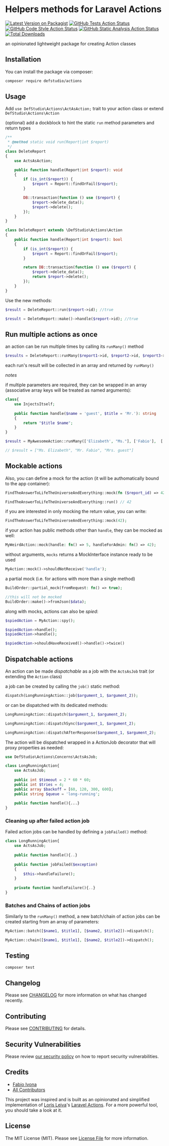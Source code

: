 # Helpers methods for Laravel Actions

[![Latest Version on Packagist](https://img.shields.io/packagist/v/defstudio/actions.svg)](https://packagist.org/packages/defstudio/actions)
[![GitHub Tests Action Status](https://img.shields.io/github/actions/workflow/status/def-studio/actions/run-tests.yml?branch=main&label=tests)](https://github.com/def-studio/actions/actions?query=workflow%3Arun-tests+branch%3Amain)
[![GitHub Code Style Action Status](https://img.shields.io/github/actions/workflow/status/def-studio/actions/php-cs-fixer.yml?branch=main&label=code%20style)](https://github.com/def-studio/actions/actions?query=workflow%3A"Check+%26+fix+styling"+branch%3Amain)
[![GitHub Static Analysis Action Status](https://img.shields.io/github/actions/workflow/status/def-studio/actions/phpstan.yml?branch=main&label=phpstan)](https://github.com/def-studio/actions/actions?query=workflow%3Aphpstan+branch%3Amain)
[![Total Downloads](https://img.shields.io/packagist/dt/defstudio/actions.svg)](https://packagist.org/packages/defstudio/actions)

an opinionated lightweight package for creating Action classes

## Installation

You can install the package via composer:

```bash
composer require defstudio/actions
```

## Usage

Add `use DefStudio\Actions\ActAsAction;` trait to your action class or extend `DefStudio\Actions\Action`

(optional) add a dockblock to hint the static `run` method parameters and return types

```php
/**
 * @method static void run(Report|int $report)
 */
class DeleteReport
{
    use ActsAsAction;

    public function handle(Report|int $report): void
    {
        if (is_int($report)) {
            $report = Report::findOrFail($report);
        }

        DB::transaction(function () use ($report) {
            $report->delete_data();
            $report->delete();
        });
    }
}

class DeleteReport extends \DefStudio\Actions\Action
{
    public function handle(Report|int $report): bool
    {
        if (is_int($report)) {
            $report = Report::findOrFail($report);
        }

        return DB::transaction(function () use ($report) {
            $report->delete_data();
            return $report->delete();
        });
    }
}
```

Use the new methods:

```php
$result = DeleteReport::run($report->id); //true

$result = DeleteReport::make()->handle($report->id); //true
```

## Run multiple actions as once

an action can be run multiple times by calling its `runMany()` method

```php
$results = DeleteReport::runMany($report1->id, $report2->id, $report3->id); //[true, false, true]
```

each run's result will be collected in an array and returned by `runMany()`

_notes_

if multiple parameters are required, they can be wrapped in an array (associative array keys will be treated as named arguments):

```php
class{
    use InjectsItself;
 
    public function handle($name = 'guest', $title = 'Mr.'): string
    {
        return "$title $name";
    }
}

$result = MyAwesomeAction::runMany(['Elizabeth', "Ms."], ['Fabio'],  ['title' => 'Mrs.']);

// $result = ["Ms. Elizabeth", "Mr. Fabio", "Mrs. guest"] 
```

## Mockable actions

Also, you can define a mock for the action (it will be authomatically bound to the app container):

```php
FindTheAnswerToLifeTheUniverseAndEverything::mock(fn ($report_id) => 42);

FindTheAnswerToLifeTheUniverseAndEverything::run() // 42
```

if you are interested in only mocking the return value, you can write:

```php
FindTheAnswerToLifeTheUniverseAndEverything::mock(42);
```

if your action has public methods other than `handle`, they can be mocked as well:

```php
MyWeirdAction::mock(handle: fn() => 5, handleForAdmin: fn() => 42);
```

without arguments, `mocks` returns a MockInterface instance ready to be used

```php
MyAction::mock()->shouldNotReceive('handle');
```

a partial mock (i.e. for actions with more than a single method)

```php
BuildOrder::partial_mock(fromRequest: fn() => true);

//this will not be mocked
BuildOrder::make()->fromJson($data);
```

along with mocks, actions can also be _spied_:

```php
$spiedAction = MyAction::spy();

$spiedAction->handle();
$spiedAction->handle();

$spiedAction->shouldHaveReceived()->handle()->twice()
```

## Dispatchable actions

An action can be made _dispatchable_ as a job with the `ActsAsJob` trait (or extending the `Action` class)

a job can be created by calling the `job()` static method:

```php
dispatch(LongRunningAction::job($argument_1, $argument_2));
```

or can be dispatched with its dedicated methods:

```php
LongRunningAction::dispatch($argument_1, $argument_2);

LongRunningAction::dispatchSync($argument_1, $argument_2);

LongRunningAction::dispatchAfterResponse($argument_1, $argument_2);
```

The action will be dispatched wrapped in a ActionJob decorator that will proxy properties as needed:

```php
use DefStudio\Actions\Concerns\ActsAsJob;

class LongRunningAction{
    use ActsAsJob;
    
    public int $timeout = 2 * 60 * 60;
    public int $tries = 4;
    public array $backoff = [60, 120, 300, 600];
    public string $queue = 'long-running';
    
    public function handle(){...}
}
```

### Cleaning up after failed action job

Failed action jobs can be handled by defining a `jobFailed()` method:

```php
class LongRunningAction{
    use ActsAsJob;
       
    public function handle(){..}
    
    public function jobFailed($exception)
    {
        $this->handleFailure();
    }
    
    private function handleFailure(){..}
}
```

### Batches and Chains of action jobs

Similarly to the `runMany()` method, a new batch/chain of action jobs can be created starting from an array of parameters:

```php
MyAction::batch([$name1, $title1], [$name2, $title2])->dispatch();

MyAction::chain([$name1, $title1], [$name2, $title2])->dispatch();
```

## Testing

```bash
composer test
```

## Changelog

Please see [CHANGELOG](CHANGELOG.md) for more information on what has changed recently.

## Contributing

Please see [CONTRIBUTING](.github/CONTRIBUTING.md) for details.

## Security Vulnerabilities

Please review [our security policy](../../security/policy) on how to report security vulnerabilities.

## Credits

- [Fabio Ivona](https://github.com/fabio-ivona)
- [All Contributors](../../contributors)

This project was inspired and is built as an opinionated and simplified implementation of [Loris Leiva](https://github.com/lorisleiva)'s [Laravel Actions](https://laravelactions.com/). For a more powerful tool, you should take a look at it.

## License

The MIT License (MIT). Please see [License File](LICENSE.md) for more information.
